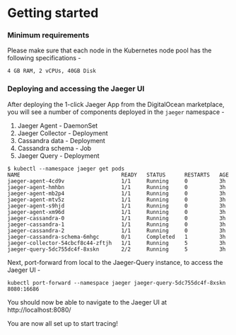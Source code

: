 # Getting started

### Minimum requirements

Please make sure that each node in the Kubernetes node pool has the following specifications - 

```
4 GB RAM, 2 vCPUs, 40GB Disk
```

### Deploying and accessing the Jaeger UI

After deploying the 1-click Jaeger App from the DigitalOcean marketplace, you will see a number of components deployed in the `jaeger` namespace - 

1. Jaeger Agent - DaemonSet
2. Jaeger Collector - Deployment
3. Cassandra data - Deployment
4. Cassandra schema - Job
5. Jaeger Query - Deployment


```
$ kubectl --namespace jaeger get pods
NAME                                READY   STATUS      RESTARTS   AGE
jaeger-agent-4cd9v                  1/1     Running     0          3h
jaeger-agent-hmhbn                  1/1     Running     0          3h
jaeger-agent-mb2p4                  1/1     Running     0          3h
jaeger-agent-mtv5z                  1/1     Running     0          3h
jaeger-agent-s9hjd                  1/1     Running     0          3h
jaeger-agent-xm96d                  1/1     Running     0          3h
jaeger-cassandra-0                  1/1     Running     0          3h
jaeger-cassandra-1                  1/1     Running     0          3h
jaeger-cassandra-2                  1/1     Running     0          3h
jaeger-cassandra-schema-6mhgc       0/1     Completed   1          3h
jaeger-collector-54cbcf8c44-zftjh   1/1     Running     5          3h
jaeger-query-5dc755dc4f-8xskn       2/2     Running     5          3h

```

Next, port-forward from local to the Jaeger-Query instance, to access the Jaeger UI - 

```
kubectl port-forward --namespace jaeger jaeger-query-5dc755dc4f-8xskn 8080:16686
```

You should now be able to navigate to the Jaeger UI at http://localhost:8080/ 

You are now all set up to start tracing!
